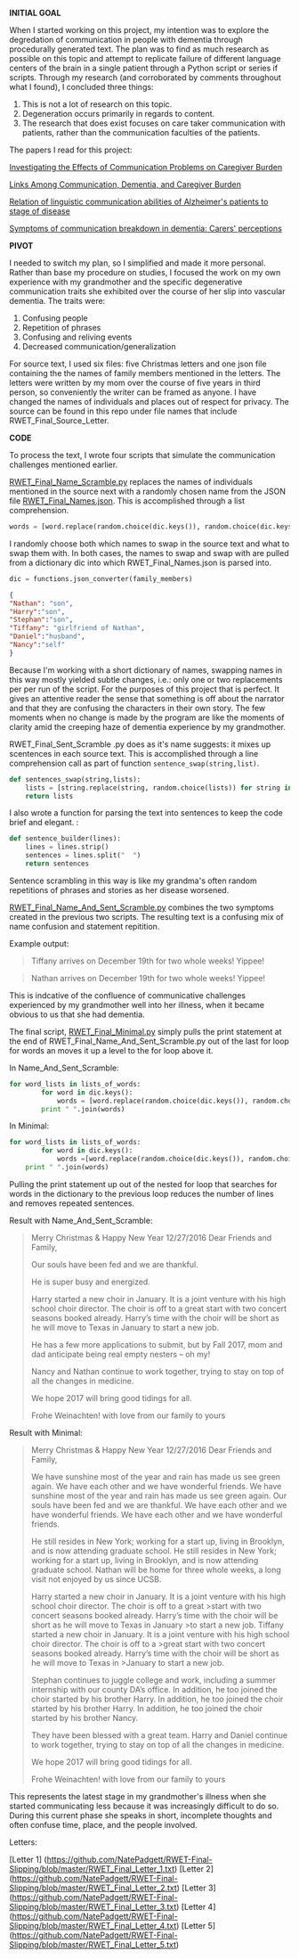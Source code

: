 **INITIAL GOAL**

When I started working on this project, my intention was to explore the degredation of communication in people with dementia through procedurally generated text. The plan was to find as much research as possible on this topic and attempt to replicate failure of different language centers of the brain in a single patient through a Python script or series if scripts. Through my research (and corroborated by comments throughout what I found), I concluded three things:

1. This is not a lot of research on this topic.
2. Degeneration occurs primarily in regards to content.
3. The research that does exist focuses on care taker communication with patients, rather than the communication faculties of the patients.

The papers I read for this project:

[Investigating the Effects of Communication Problems on Caregiver Burden](https://academic.oup.com/psychsocgerontology/article/60/1/S48/617664/Investigating-the-Effects-of-Communication)

[Links Among Communication, Dementia, and Caregiver Burden](http://www.cjslpa.ca/download.php?file=2012_CJSLPA_Vol_36/No_04_264_355/Watson-Aizawa-Savundranayagam-Orange_CJSLPA.pdf)

[Relation of linguistic communication abilities of Alzheimer's patients to stage of disease](https://www.ncbi.nlm.nih.gov/pubmed/1377076)

[Symptoms of communication breakdown in dementia: Carers' perceptions](https://www.researchgate.net/publication/15552549_Symptoms_of_communication_breakdown_in_dementia_Carers'_perceptions)

**PIVOT**

I needed to switch my plan, so I simplified and made it more personal. Rather than base my procedure on studies, I focused the  work on my own experience with my grandmother and the specific degenerative communication traits she exhibited over the course of her slip into vascular dementia. The traits were:

1. Confusing people
2. Repetition of phrases
3. Confusing and reliving events
4. Decreased communication/generalization

For source text, I used six files: five Christmas letters and one json file containing the the names of family members mentioned in the letters. The letters were written by my mom over the course of five years in third person, so conveniently the writer can be framed as anyone. I have changed the names of individuals and places out of respect for privacy. The source can be found in this repo under file names that include RWET_Final_Source_Letter. 

**CODE**

To process the text, I wrote four scripts that simulate the communication challenges mentioned earlier. 

[RWET_Final_Name_Scramble.py](https://github.com/NatePadgett/RWET-Final-Slipping/blob/master/RWET_Final_Name_Scramble.py) replaces the names of individuals mentioned in the source next with a randomly chosen name from the JSON file [RWET_Final_Names.json](https://github.com/NatePadgett/RWET-Final-Slipping/blob/master/RWET_Final_Names.json). This is accomplished through a list comprehension.
 
```python
words = [word.replace(random.choice(dic.keys()), random.choice(dic.keys())) for word in words]
```

I randomly choose both which names to swap in the source text and what to swap them with. In both cases, the names to swap and swap with are pulled from a dictionary dic into which RWET_Final_Names.json is parsed into. 

```python
dic = functions.json_converter(family_members)
```

```json
{
"Nathan": "son",
"Harry":"son",
"Stephan":"son",
"Tiffany": "girlfriend of Nathan",
"Daniel":"husband",
"Nancy":"self"
}
```

Because I'm working with a short dictionary of names, swapping names in this way mostly yielded subtle changes, i.e.: only one or two replacements per per run of the script. For the purposes of this project that is perfect. It gives an attentive reader the sense that something is off about the narrator and that they are confusing the characters in their own story. The few moments when no change is made by the program are like the moments of clarity amid the creeping haze of dementia experience by my grandmother. 

RWET_Final_Sent_Scramble .py does as it's name suggests: it mixes up scentences in each source text. This is accomplished through a line comprehension call as part of function `sentence_swap(string,list)`.

```python
def sentences_swap(string,lists):
    lists = [string.replace(string, random.choice(lists)) for string in lists]
    return lists
```

I also wrote a function for parsing the text into sentences to keep the code brief and elegant. : 

```python
def sentence_builder(lines):
    lines = lines.strip()
    sentences = lines.split("  ")
    return sentences
```

Sentence scrambling in this way is like my grandma's often random repetitions of phrases and stories as her disease worsened. 

[RWET_Final_Name_And_Sent_Scramble.py](https://github.com/NatePadgett/RWET-Final-Slipping/blob/master/RWET_Final_Name_And_Sent_Scramble.py) combines the two symptoms created in the previous two scripts. The resulting text is a confusing mix of name confusion and statement repitition. 

Example output: 

>Tiffany arrives on December 19th for two whole weeks! Yippee!

>Nathan arrives on December 19th for two whole weeks! Yippee!

This is indcative of the confluence of communicative challenges experienced by my grandmother well into her illness, when it became obvious to us that she had dementia. 

The final script, [RWET_Final_Minimal.py](https://github.com/NatePadgett/RWET-Final-Slipping/blob/master/RWET_Final_Minimal.py) simply pulls the print statement at the end of RWET_Final_Name_And_Sent_Scramble.py out of the last for loop for words an moves it up a level to the for loop above it. 

In Name_And_Sent_Scramble:

```python
for word_lists in lists_of_words:
        for word in dic.keys():
            words = [word.replace(random.choice(dic.keys()), random.choice(dic.keys())) for word in word_lists]
        print " ".join(words)
```
       
In Minimal:

```python
for word_lists in lists_of_words:
        for word in dic.keys():
            words =[word.replace(random.choice(dic.keys()), random.choice(dic.keys())) for word in word_lists]
    print " ".join(words)
```
    
Pulling the print statement up out of the nested for loop that searches for words in the dictionary to the previous loop reduces the number of lines and removes repeated sentences.

Result with Name_And_Sent_Scramble:

>Merry Christmas & Happy New Year
>12/27/2016
>Dear Friends and Family,
>
>Our souls have been fed and we are thankful.
>
>He is super busy and energized.
>
>Harry started a new choir in January. It is a joint venture with his high school choir director. The choir is off to a great start with two concert seasons booked already. Harry’s time with the choir will be short as he will move to Texas in January to start a new job.
>
>He has a few more applications to submit, but by Fall 2017, mom and dad anticipate being real empty nesters – oh my!
>
>Nancy and Nathan continue to work together, trying to stay on top of all the changes in medicine.
>
>We hope 2017 will bring good tidings for all.
>
>Frohe Weinachten!
>with love from our family to yours

Result with Minimal:

>Merry Christmas & Happy New Year
>12/27/2016
>Dear Friends and Family,
>
>We have sunshine most of the year and rain has made us see green again.
>We have each other and we have wonderful friends.
>We have sunshine most of the year and rain has made us see green again.
>Our souls have been fed and we are thankful.
>We have each other and we have wonderful friends.
>We have each other and we have wonderful friends.
>
>He still resides in New York; working for a start up, living in Brooklyn, and is now attending graduate school.
>He still resides in New York; working for a start up, living in Brooklyn, and is now attending graduate school.
>Nathan will be home for three whole weeks, a long visit not enjoyed by us since UCSB.
>
>Harry started a new choir in January. It is a joint venture with his high school choir director. The choir is off to a great >start with two concert seasons booked already. Harry’s time with the choir will be short as he will move to Texas in January >to start a new job.
>Tiffany started a new choir in January. It is a joint venture with his high school choir director. The choir is off to a >great start with two concert seasons booked already. Harry’s time with the choir will be short as he will move to Texas in >January to start a new job.
>
>Stephan continues to juggle college and work, including a summer internship with our county DA’s office.
>In addition, he too joined the choir started by his brother Harry.
>In addition, he too joined the choir started by his brother Harry.
>In addition, he too joined the choir started by his brother Nancy.
>
>They have been blessed with a great team.
>Harry and Daniel continue to work together, trying to stay on top of all the changes in medicine.
>
>We hope 2017 will bring good tidings for all.
>
>Frohe Weinachten!
>with love from our family to yours

This represents the latest stage in my grandmother's illness when she started communicating less because it was increasingly difficult to do so. During this current phase she speaks in short, incomplete thoughts and often confuse time, place, and the people involved.

Letters:

[Letter 1] (https://github.com/NatePadgett/RWET-Final-Slipping/blob/master/RWET_Final_Letter_1.txt)
[Letter 2] (https://github.com/NatePadgett/RWET-Final-Slipping/blob/master/RWET_Final_Letter_2.txt)
[Letter 3] (https://github.com/NatePadgett/RWET-Final-Slipping/blob/master/RWET_Final_Letter_3.txt)
[Letter 4] (https://github.com/NatePadgett/RWET-Final-Slipping/blob/master/RWET_Final_Letter_4.txt)
[Letter 5] (https://github.com/NatePadgett/RWET-Final-Slipping/blob/master/RWET_Final_Letter_5.txt)
